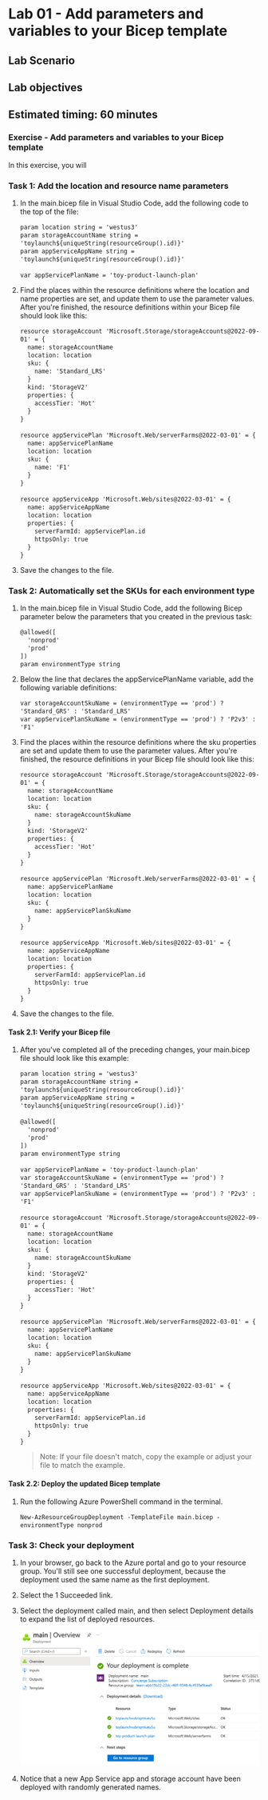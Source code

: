 # Lab 01 - Add parameters and variables to your Bicep template

## Lab Scenario

## Lab objectives

## Estimated timing: 60 minutes

### Exercise - Add parameters and variables to your Bicep template

In this exercise, you will

### Task 1: Add the location and resource name parameters

1. In the main.bicep file in Visual Studio Code, add the following code to the top of the file:

    ```
    param location string = 'westus3'
    param storageAccountName string = 'toylaunch${uniqueString(resourceGroup().id)}'
    param appServiceAppName string = 'toylaunch${uniqueString(resourceGroup().id)}'

    var appServicePlanName = 'toy-product-launch-plan'
    ```

1. Find the places within the resource definitions where the location and name properties are set, and update them to use the parameter values. After you're finished, the resource definitions within your Bicep file should look like this:

    ```
    resource storageAccount 'Microsoft.Storage/storageAccounts@2022-09-01' = {
      name: storageAccountName
      location: location
      sku: {
        name: 'Standard_LRS'
      }
      kind: 'StorageV2'
      properties: {
        accessTier: 'Hot'
      }
    }
    
    resource appServicePlan 'Microsoft.Web/serverFarms@2022-03-01' = {
      name: appServicePlanName
      location: location
      sku: {
        name: 'F1'
      }
    }
    
    resource appServiceApp 'Microsoft.Web/sites@2022-03-01' = {
      name: appServiceAppName
      location: location
      properties: {
        serverFarmId: appServicePlan.id
        httpsOnly: true
      }
    }
    ```

1. Save the changes to the file.

### Task 2: Automatically set the SKUs for each environment type

1. In the main.bicep file in Visual Studio Code, add the following Bicep parameter below the parameters that you created in the previous task:

    ```
    @allowed([
      'nonprod'
      'prod'
    ])
    param environmentType string
    ```

1. Below the line that declares the appServicePlanName variable, add the following variable definitions:

    ```
    var storageAccountSkuName = (environmentType == 'prod') ? 'Standard_GRS' : 'Standard_LRS'
    var appServicePlanSkuName = (environmentType == 'prod') ? 'P2v3' : 'F1'
    ```

1. Find the places within the resource definitions where the sku properties are set and update them to use the parameter values. After you're finished, the resource definitions in your Bicep file should look like this:

    ```
    resource storageAccount 'Microsoft.Storage/storageAccounts@2022-09-01' = {
      name: storageAccountName
      location: location
      sku: {
        name: storageAccountSkuName
      }
      kind: 'StorageV2'
      properties: {
        accessTier: 'Hot'
      }
    }
    
    resource appServicePlan 'Microsoft.Web/serverFarms@2022-03-01' = {
      name: appServicePlanName
      location: location
      sku: {
        name: appServicePlanSkuName
      }
    }
    
    resource appServiceApp 'Microsoft.Web/sites@2022-03-01' = {
      name: appServiceAppName
      location: location
      properties: {
        serverFarmId: appServicePlan.id
        httpsOnly: true
      }
    }
    ```

1. Save the changes to the file.

#### Task 2.1: Verify your Bicep file

1. After you've completed all of the preceding changes, your main.bicep file should look like this example:

    ```
    param location string = 'westus3'
    param storageAccountName string = 'toylaunch${uniqueString(resourceGroup().id)}'
    param appServiceAppName string = 'toylaunch${uniqueString(resourceGroup().id)}'
    
    @allowed([
      'nonprod'
      'prod'
    ])
    param environmentType string
    
    var appServicePlanName = 'toy-product-launch-plan'
    var storageAccountSkuName = (environmentType == 'prod') ? 'Standard_GRS' : 'Standard_LRS'
    var appServicePlanSkuName = (environmentType == 'prod') ? 'P2v3' : 'F1'
    
    resource storageAccount 'Microsoft.Storage/storageAccounts@2022-09-01' = {
      name: storageAccountName
      location: location
      sku: {
        name: storageAccountSkuName
      }
      kind: 'StorageV2'
      properties: {
        accessTier: 'Hot'
      }
    }
    
    resource appServicePlan 'Microsoft.Web/serverFarms@2022-03-01' = {
      name: appServicePlanName
      location: location
      sku: {
        name: appServicePlanSkuName
      }
    }
    
    resource appServiceApp 'Microsoft.Web/sites@2022-03-01' = {
      name: appServiceAppName
      location: location
      properties: {
        serverFarmId: appServicePlan.id
        httpsOnly: true
      }
    }
    ```
    > Note: If your file doesn't match, copy the example or adjust your file to match the example.

#### Task 2.2: Deploy the updated Bicep template

1. Run the following Azure PowerShell command in the terminal.

    ```
    New-AzResourceGroupDeployment -TemplateFile main.bicep -environmentType nonprod
    ```

### Task 3: Check your deployment

1. In your browser, go back to the Azure portal and go to your resource group. You'll still see one successful deployment, because the deployment used the same name as the first deployment.

1. Select the 1 Succeeded link.

1. Select the deployment called main, and then select Deployment details to expand the list of deployed resources.

    ![](../media/6-addparams-details.png)

1. Notice that a new App Service app and storage account have been deployed with randomly generated names.

